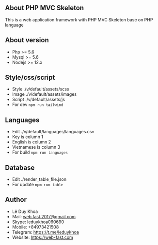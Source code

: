 

## About PHP MVC Skeleton

This is a web application framework with PHP MVC Skeleton base on PHP language


## About version

 *  Php >= 5.6
 *  Mysql >= 5.6
 *  Nodejs >= 12.x

## Style/css/script
 - Style ./v/default/assets/scss
 - Image ./v/default/assets/images
 - Script ./v/default/assets/js
 - For dev ```npm run tailwind```

 ## Languages
 - Edit ./v/default/languages/languages.csv
 - Key is column 1
 - English is column 2
 - Vietnamese is column 3
 - For build ```npm run languages```

 ## Database
 - Edit ./render_table_file.json
 - For update ```npm run table```


## Author
*  Lê Duy Khoa
*  Mail: web.fast.2017@gmail.com
*  Skype: leduykhoa060690
*  Mobile: +84973421508
*  Telegram: https://t.me/leduykhoa
*  Website: https://web-fast.com
